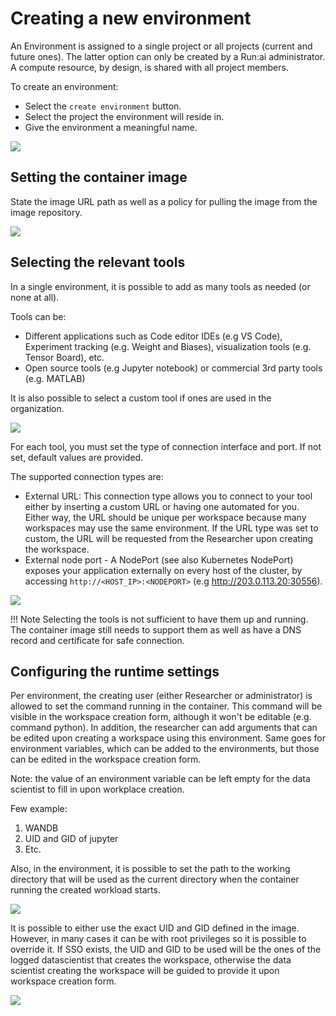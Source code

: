 # Creating a new environment

An Environment is assigned to a single project or all projects (current and future ones). The latter option can only be created by a Run:ai administrator. A compute resource, by design, is shared with all project members.

To create an environment:

* Select the `create environment` button.
* Select the project the environment will reside in.
* Give the environment a meaningful name.

![](img/env-proj-select.png)

## Setting the container image

State the image URL path as well as a policy for pulling the image from the image repository.

![](img/env-image-pull.png)

## Selecting the relevant tools
In a single environment, it is possible to add as many tools as needed (or none at all).

Tools can be:
* Different applications such as Code editor IDEs (e.g VS Code), Experiment tracking (e.g. Weight and Biases), visualization tools (e.g. Tensor Board), etc.
* Open source tools (e.g Jupyter notebook) or commercial 3rd party tools (e.g. MATLAB)

It is also possible to select a custom tool if ones are used in the organization.

![](img/env-tools.png)


For each tool, you must set the type of connection interface and port. If not set, default values are provided.

The supported connection types are:

* External URL:  This connection type allows you to connect to your tool either by inserting a custom URL or having one automated for you. Either way, the URL should be unique per workspace because many workspaces may use the same environment. If the URL type was set to custom, the URL will be requested from the Researcher upon creating the workspace.
* External node port - A NodePort (see also Kubernetes NodePort) exposes your application externally on every host of the cluster, by accessing `http://<HOST_IP>:<NODEPORT>` (e.g http://203.0.113.20:30556).


![](img/env-tool-connect-type.png)

!!! Note
    Selecting the tools is not sufficient to have them up and running. The container image still needs to support them as well as have a DNS record and certificate for safe connection.


## Configuring the runtime settings

Per environment, the creating user (either Researcher or administrator) is allowed to set the command running in the container. This command will be visible in the workspace creation form, although it won't be editable (e.g. command python). In addition, the researcher can add arguments that can be edited upon creating a workspace using this environment. Same goes for environment variables, which can be added to the environments, but those can be edited in the workspace creation form.


Note: the value of an environment variable can be left empty for the data scientist to fill in upon workplace creation.

Few example:

1. WANDB
2. UID and GID of jupyter
3. Etc.

Also, in the environment, it is possible to set the path to the working directory that will be used as the current directory when the container running the created workload starts.

![](img/env-runtime-settings.png)

It is possible to either use the exact UID and GID defined in the image. However, in many cases it can be with root privileges so it is possible to override it. If SSO exists, the UID and GID to be used will be the ones of the logged datascientist that creates the workspace, otherwise the data scientist creating the workspace will be guided to provide it upon workspace creation form.

![](img/env-uid-override.png)
